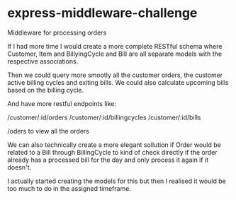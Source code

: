 # express-middleware-challenge
Middleware for processing orders

If I had more time I would create a more complete RESTful schema where Customer, Item and BillyingCycle and Bill are all separate models with the respective associations.

Then we could query more smootly all the customer orders, the customer active billing cycles and exiting bills. We could also calculate upcoming bills based on the billing cycle. 

And have more restful endpoints like:

/customer/:id/orders
/customer/:id/billingcycles
/customer/:id/bills

/oders to view all the orders

We can also technically create a more elegant sollution if Order would be related to a Bill through BillingCycle to kind of check directly if the order already has a processed bill for the day and only process it again if it doesn't.

I actually started creating the models for this but then I realised it would be too much to do in the assigned timeframe. 

